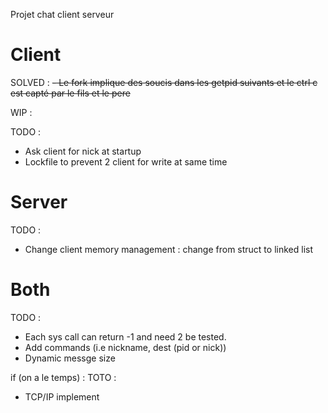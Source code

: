 Projet chat client serveur

# Client

SOLVED : 
  ~~- Le fork implique des soucis dans les getpid suivants et le ctrl c est capté par le fils et le pere~~

WIP :
    
TODO :
  - Ask client for nick at startup
  - Lockfile to prevent 2 client for write at same time

# Server

TODO :
  - Change client memory management : change from struct to linked list


# Both

TODO :
  - Each sys call can return -1 and need 2 be tested.
  - Add commands (i.e nickname, dest (pid or nick))
  - Dynamic messge size

if (on a le temps) : TOTO :
  - TCP/IP implement
